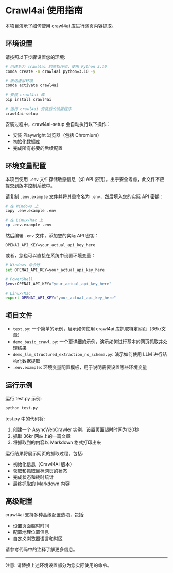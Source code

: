 # Crawl4ai 使用指南

本项目演示了如何使用 crawl4ai 库进行网页内容抓取。

## 环境设置

请按照以下步骤设置您的环境:

```bash
# 创建名为 crawl4ai 的虚拟环境，使用 Python 3.10
conda create -n crawl4ai python=3.10 -y

# 激活虚拟环境
conda activate crawl4ai

# 安装 crawl4ai 库
pip install crawl4ai

# 运行 crawl4ai 安装后的设置程序
crawl4ai-setup
```

安装过程中，crawl4ai-setup 会自动执行以下操作：
- 安装 Playwright 浏览器（包括 Chromium）
- 初始化数据库
- 完成所有必要的后续配置

## 环境变量配置

本项目使用 `.env` 文件存储敏感信息（如 API 密钥）。出于安全考虑，此文件不应提交到版本控制系统中。

请复制 `.env.example` 文件并将其重命名为 `.env`，然后填入您的实际 API 密钥：

```bash
# 在 Windows 上
copy .env.example .env

# 在 Linux/Mac 上
cp .env.example .env
```

然后编辑 `.env` 文件，添加您的实际 API 密钥：

```
OPENAI_API_KEY=your_actual_api_key_here
```

或者，您也可以直接在系统中设置环境变量：

```bash
# Windows 命令行
set OPENAI_API_KEY=your_actual_api_key_here

# PowerShell
$env:OPENAI_API_KEY="your_actual_api_key_here"

# Linux/Mac
export OPENAI_API_KEY="your_actual_api_key_here"
```

## 项目文件

- `test.py`: 一个简单的示例，展示如何使用 crawl4ai 库抓取特定网页（36kr文章）
- `demo_basic_crawl.py`: 一个更详细的示例，演示如何进行基本的网页抓取并处理结果
- `demo_llm_structured_extraction_no_schema.py`: 演示如何使用 LLM 进行结构化数据提取
- `.env.example`: 环境变量配置模板，用于说明需要设置哪些环境变量

## 运行示例

运行 test.py 示例:

```bash
python test.py
```

test.py 中的代码将:
1. 创建一个 AsyncWebCrawler 实例，设置页面超时时间为120秒
2. 抓取 36kr 网站上的一篇文章
3. 将抓取到的内容以 Markdown 格式打印出来

运行结果将展示网页的抓取过程，包括:
- 初始化信息（Crawl4AI 版本）
- 获取和抓取目标网页的状态
- 完成状态和耗时统计
- 最终抓取的 Markdown 内容

## 高级配置

crawl4ai 支持多种高级配置选项，包括:
- 设置页面超时时间
- 配置地理位置信息
- 自定义浏览器语言和时区

请参考代码中的注释了解更多信息。

---
注意: 请替换上述环境设置部分为您实际使用的命令。 